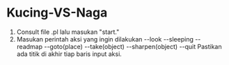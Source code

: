 # Kucing-VS-Naga
1. Consult file .pl lalu masukan "start."
2. Masukan perintah aksi yang ingin dilakukan
--look
--sleeping
--readmap
--goto(place)
--take(object)
--sharpen(object)
--quit
Pastikan ada titik di akhir tiap baris input aksi.
